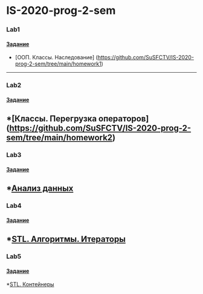 # IS-2020-prog-2-sem

### Lab1

#### [Задание](https://drive.google.com/file/d/1aeOEPlQzYtwrACP9LxeKxrXHeU_le_qW/view?usp=sharing)
* [ООП. Классы. Наследование] (https://github.com/SuSFCTV/IS-2020-prog-2-sem/tree/main/homework1)
---
### Lab2

#### [Задание](https://drive.google.com/file/d/1iY_AC1E5Y2GW4aNGFsbTF2BV_QkHcACZ/view?usp=sharing)
*[Классы. Перегрузка операторов] (https://github.com/SuSFCTV/IS-2020-prog-2-sem/tree/main/homework2)
---
### Lab3

#### [Задание](https://drive.google.com/file/d/1nFeTocmTiOBHrO8oqeTUbsddeXRr9FMb/view?usp=sharing)
*[Анализ данных](https://github.com/SuSFCTV/IS-2020-prog-2-sem/tree/main/homework3)
---
### Lab4

#### [Задание](https://drive.google.com/file/d/1r1bt-pny1yX6uFFZpNXpS60jXPzLeVJX/view?usp=sharing)
*[STL. Алгоритмы. Итераторы](https://github.com/SuSFCTV/IS-2020-prog-2-sem/tree/main/homework4)
---
### Lab5

#### [Задание](https://drive.google.com/file/d/1A-koXQ3oNK0j4LVDsiBNKNAGcrxZo9Wx/view?usp=sharing)
*[STL. Контейнеры](https://github.com/SuSFCTV/IS-2020-prog-2-sem/tree/main/homework5)

